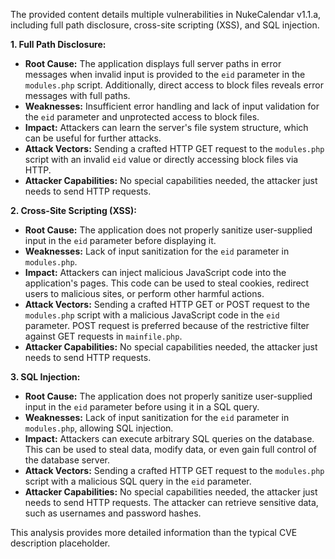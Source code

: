 The provided content details multiple vulnerabilities in NukeCalendar v1.1.a, including full path disclosure, cross-site scripting (XSS), and SQL injection.

**1. Full Path Disclosure:**

*   **Root Cause:** The application displays full server paths in error messages when invalid input is provided to the `eid` parameter in the `modules.php` script. Additionally, direct access to block files reveals error messages with full paths.
*   **Weaknesses:**  Insufficient error handling and lack of input validation for the `eid` parameter and unprotected access to block files.
*   **Impact:**  Attackers can learn the server's file system structure, which can be useful for further attacks.
*   **Attack Vectors:** Sending a crafted HTTP GET request to the `modules.php` script with an invalid `eid` value or directly accessing block files via HTTP.
*   **Attacker Capabilities:** No special capabilities needed, the attacker just needs to send HTTP requests.

**2. Cross-Site Scripting (XSS):**

*   **Root Cause:** The application does not properly sanitize user-supplied input in the `eid` parameter before displaying it.
*  **Weaknesses:** Lack of input sanitization for the `eid` parameter in `modules.php`.
*   **Impact:** Attackers can inject malicious JavaScript code into the application's pages. This code can be used to steal cookies, redirect users to malicious sites, or perform other harmful actions.
*   **Attack Vectors:** Sending a crafted HTTP GET or POST request to the `modules.php` script with a malicious JavaScript code in the `eid` parameter. POST request is preferred because of the restrictive filter against GET requests in `mainfile.php`.
*   **Attacker Capabilities:** No special capabilities needed, the attacker just needs to send HTTP requests.

**3. SQL Injection:**

*   **Root Cause:** The application does not properly sanitize user-supplied input in the `eid` parameter before using it in a SQL query.
*   **Weaknesses:** Lack of input sanitization for the `eid` parameter in `modules.php`, allowing SQL injection.
*   **Impact:** Attackers can execute arbitrary SQL queries on the database. This can be used to steal data, modify data, or even gain full control of the database server.
*   **Attack Vectors:** Sending a crafted HTTP GET request to the `modules.php` script with a malicious SQL query in the `eid` parameter.
*   **Attacker Capabilities:** No special capabilities needed, the attacker just needs to send HTTP requests. The attacker can retrieve sensitive data, such as usernames and password hashes.

This analysis provides more detailed information than the typical CVE description placeholder.